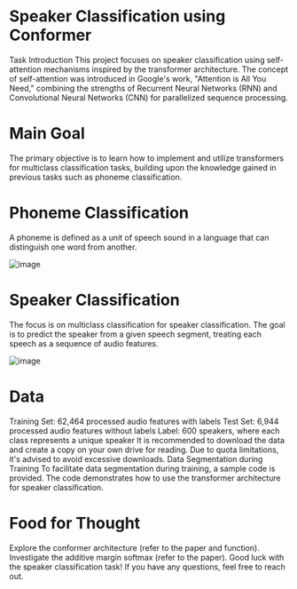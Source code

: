 # Speaker Classification using Conformer 
Task Introduction
This project focuses on speaker classification using self-attention mechanisms inspired by the transformer architecture. The concept of self-attention was introduced in Google's work, "Attention is All You Need," combining the strengths of Recurrent Neural Networks (RNN) and Convolutional Neural Networks (CNN) for parallelized sequence processing.

# Main Goal
The primary objective is to learn how to implement and utilize transformers for multiclass classification tasks, building upon the knowledge gained in previous tasks such as phoneme classification.

# Phoneme Classification 
A phoneme is defined as a unit of speech sound in a language that can distinguish one word from another.

![image](https://github.com/Sajidcodes/Conformer/assets/101083684/5a25b566-3ae7-475c-be85-958dd65090ed)


# Speaker Classification
The focus is on multiclass classification for speaker classification. The goal is to predict the speaker from a given speech segment, treating each speech as a sequence of audio features.

![image](https://github.com/Sajidcodes/Conformer/assets/101083684/b07e9997-60b6-4676-8a7a-28b9b642ff2a)

# Data
Training Set: 62,464 processed audio features with labels
Test Set: 6,944 processed audio features without labels
Label: 600 speakers, where each class represents a unique speaker
It is recommended to download the data and create a copy on your own drive for reading. Due to quota limitations, it's advised to avoid excessive downloads.
Data Segmentation during Training
To facilitate data segmentation during training, a sample code is provided. The code demonstrates how to use the transformer architecture for speaker classification.


# Food for Thought
Explore the conformer architecture (refer to the paper and function).
Investigate the additive margin softmax (refer to the paper).
Good luck with the speaker classification task! If you have any questions, feel free to reach out.





